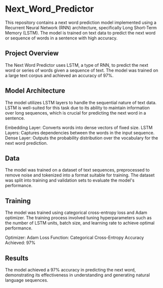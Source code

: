 # Next_Word_Predictor
This repository contains a next word prediction model implemented using a Recurrent Neural Network (RNN) architecture, specifically Long Short-Term Memory (LSTM). The model is trained on text data to predict the next word or sequence of words in a sentence with high accuracy.
## Project Overview
The Next Word Predictor uses LSTM, a type of RNN, to predict the next word or series of words given a sequence of text. The model was trained on a large text corpus and achieved an accuracy of 97%.

## Model Architecture
The model utilizes LSTM layers to handle the sequential nature of text data. LSTM is well-suited for this task due to its ability to maintain information over long sequences, which is crucial for predicting the next word in a sentence.

Embedding Layer: Converts words into dense vectors of fixed size.
LSTM Layers: Captures dependencies between the words in the input sequence.
Dense Layer: Outputs the probability distribution over the vocabulary for the next word prediction.

## Data
The model was trained on a dataset of text sequences, preprocessed to remove noise and tokenized into a format suitable for training. The dataset was split into training and validation sets to evaluate the model's performance.

## Training
The model was trained using categorical cross-entropy loss and Adam optimizer. The training process involved tuning hyperparameters such as the number of LSTM units, batch size, and learning rate to achieve optimal performance.

Optimizer: Adam
Loss Function: Categorical Cross-Entropy
Accuracy Achieved: 97%

## Results
The model achieved a 97% accuracy in predicting the next word, demonstrating its effectiveness in understanding and generating natural language sequences.
